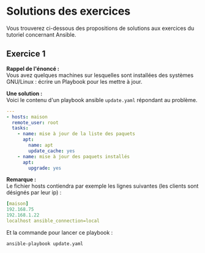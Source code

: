 # Solutions des exercices

Vous trouverez ci-dessous des propositions de solutions aux exercices du tutoriel concernant Ansible.

## Exercice 1

**Rappel de l'énoncé :**  
Vous avez quelques machines sur lesquelles sont installées des systèmes GNU/Linux : écrire un Playbook pour les mettre à jour.

**Une solution :**  
Voici le contenu d'un playbook ansible `update.yaml` répondant au problème.
```yaml
---
- hosts: maison
  remote_user: root
  tasks:
    - name: mise à jour de la liste des paquets
      apt:
        name: apt
        update_cache: yes
    - name: mise à jour des paquets installés
      apt:
        upgrade: yes
```

**Remarque :**  
Le fichier hosts contiendra par exemple les lignes suivantes (les clients sont désignés par leur ip) :
```yaml
[maison]
192.168.75
192.168.1.22
localhost ansible_connection=local
```

Et la commande pour lancer ce playbook :
```sh
ansible-playbook update.yaml
```


